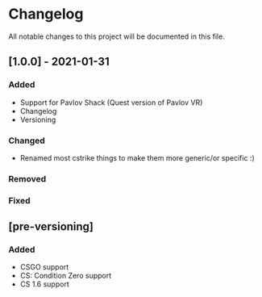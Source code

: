 # Changelog

All notable changes to this project will be documented in this file.

## [1.0.0] - 2021-01-31

### Added

- Support for Pavlov Shack (Quest version of Pavlov VR)
- Changelog
- Versioning

### Changed

- Renamed most cstrike things to make them more generic/or specific :)

### Removed


### Fixed

## [pre-versioning]

### Added

- CSGO support
- CS: Condition Zero support
- CS 1.6 support